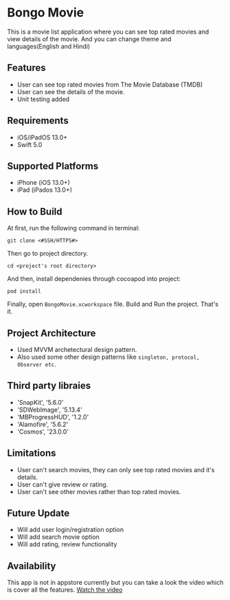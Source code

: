 # Bongo Movie
This is a movie list application where you can see top rated movies and view details of the movie. And you can change theme and languages(English and Hindi)

## Features

- User can see top rated movies from The Movie Database (TMDB)
- User can see the details of the movie.
- Unit testing added

## Requirements

- iOS/iPadOS 13.0+
- Swift 5.0

## Supported Platforms
- iPhone (iOS 13.0+)
- iPad (iPados 13.0+)

## How to Build

At first, run the following command in terminal:

```
git clone <#SSH/HTTPS#>
```

Then go to project directory.
```
cd <project's root directory>
```

And then, install dependenies through cocoapod into project:

```
pod install
```

Finally, open ```BongoMovie.xcworkspace``` file. Build and Run the project. That's it.

## Project Architecture

- Used MVVM archetectural design pattern.
- Also used some other design patterns like ```singleton, protocol, Observer etc```.

## Third party libraies

- 'SnapKit', '5.6.0'
- 'SDWebImage', '5.13.4'
- 'MBProgressHUD', '1.2.0'
- 'Alamofire', '5.6.2'
- 'Cosmos', '23.0.0'

## Limitations

- User can't search movies, they can only see top rated movies and it's details.
- User can't give review or rating.
- User can't see other movies rather than top rated movies.

## Future Update

- Will add user login/registration option
- Will add search movie option
- Will add rating, review functionality

## Availability
This app is not in appstore currently but you can take a look the video which is cover all the features. [Watch the video](https://youtu.be/4GPUEq8slWA)
